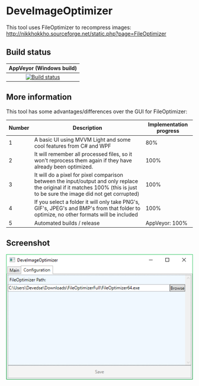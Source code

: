 # DeveImageOptimizer
This tool uses FileOptimizer to recompress images: http://nikkhokkho.sourceforge.net/static.php?page=FileOptimizer

## Build status

| AppVeyor (Windows build) |
|:------------------------:|
| [![Build status](https://ci.appveyor.com/api/projects/status/0xdjwyxh2iq21p4y?svg=true)](https://ci.appveyor.com/project/devedse/deveimageoptimizerwpf) |

## More information

This tool has some advantages/differences over the GUI for FileOptimizer:

| Number | Description | Implementation progress |
| --- | --- | --- |
| 1 | A basic UI using MVVM Light and some cool features from C# and WPF | 80% |
| 2 | It will remember all processed files, so it won't reprocess them again if they have already been optimized. | 100% |
| 3 | It will do a pixel for pixel comparison between the input/output and only replace the original if it matches 100% (this is just to be sure the image did not get corrupted) | 100% |
| 4 | If you select a folder it will only take PNG's, GIF's, JPEG's and BMP's from that folder to optimize, no other formats will be included | 100% |
| 5 | Automated builds / release | AppVeyor: 100% |

## Screenshot

![Screenshot](Screenshot.png)
